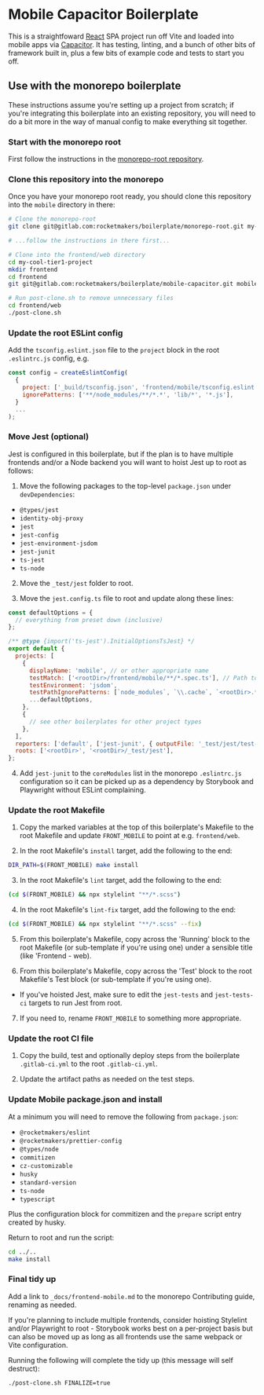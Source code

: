 # Mobile Capacitor Boilerplate

This is a straightfoward [React](https://reactjs.org/) SPA project run off Vite and loaded into mobile apps via [Capacitor](https://capacitorjs.com/). It has testing, linting, and a bunch of other bits of framework built in, plus a few bits of example code and tests to start you off.

## Use with the monorepo boilerplate

These instructions assume you're setting up a project from scratch; if you're integrating this boilerplate into an existing repository, you will need to do a bit more in the way of manual config to make everything sit together.

### Start with the monorepo root

First follow the instructions in the [monorepo-root repository](https://gitlab.com/rocketmakers/boilerplate/monorepo-root).

### Clone this repository into the monorepo

Once you have your monorepo root ready, you should clone this repository into the `mobile` directory in there:

```bash
# Clone the monorepo-root
git clone git@gitlab.com:rocketmakers/boilerplate/monorepo-root.git my-cool-project

# ...follow the instructions in there first...

# Clone into the frontend/web directory
cd my-cool-tier1-project
mkdir frontend
cd frontend
git git@gitlab.com:rocketmakers/boilerplate/mobile-capacitor.git mobile

# Run post-clone.sh to remove unnecessary files
cd frontend/web
./post-clone.sh
```

### Update the root ESLint config

Add the `tsconfig.eslint.json` file to the `project` block in the root `.eslintrc.js` config, e.g.

```javascript
const config = createEslintConfig(
  {
    project: ['_build/tsconfig.json', 'frontend/mobile/tsconfig.eslint.json'],
    ignorePatterns: ['**/node_modules/**/*.*', 'lib/*', '*.js'],
  }
  ...
);
```

### Move Jest (optional)

Jest is configured in this boilerplate, but if the plan is to have multiple frontends and/or a Node backend you will want to hoist Jest up to root as follows:

1. Move the following packages to the top-level `package.json` under `devDependencies`:

- `@types/jest`
- `identity-obj-proxy`
- `jest`
- `jest-config`
- `jest-environment-jsdom`
- `jest-junit`
- `ts-jest`
- `ts-node`

2. Move the `_test/jest` folder to root.

3. Move the `jest.config.ts` file to root and update along these lines:

```javascript
const defaultOptions = {
  // everything from preset down (inclusive)
};

/** @type {import('ts-jest').InitialOptionsTsJest} */
export default {
  projects: [
    {
      displayName: 'mobile', // or other appropriate name
      testMatch: ['<rootDir>/frontend/mobile/**/*.spec.ts'], // Path to the frontend folder
      testEnvironment: 'jsdom',
      testPathIgnorePatterns: [`node_modules`, `\\.cache`, `<rootDir>.*/public`],
      ...defaultOptions,
    },
    {
      // see other boilerplates for other project types
    },
  ],
  reporters: ['default', ['jest-junit', { outputFile: '_test/jest/test-results/jest.xml' }]],
  roots: ['<rootDir>', '<rootDir>/_test/jest'],
};
```

4. Add `jest-junit` to the `coreModules` list in the monorepo `.eslintrc.js` configuration so it can be picked up as a dependency by Storybook and Playwright without ESLint complaining.

### Update the root Makefile

1. Copy the marked variables at the top of this boilerplate's Makefile to the root Makefile and update `FRONT_MOBILE` to point at e.g. `frontend/web`.

2. In the root Makefile's `install` target, add the following to the end:

```bash
DIR_PATH=$(FRONT_MOBILE) make install
```

3. In the root Makefile's `lint` target, add the following to the end:

```bash
(cd $(FRONT_MOBILE) && npx stylelint "**/*.scss")
```

4. In the root Makefile's `lint-fix` target, add the following to the end:

```bash
(cd $(FRONT_MOBILE) && npx stylelint "**/*.scss" --fix)
```

5. From this boilerplate's Makefile, copy across the 'Running' block to the root Makefile (or sub-template if you're using one) under a sensible title (like 'Frontend - web).

6. From this boilerplate's Makefile, copy across the 'Test' block to the root Makefile's Test block (or sub-template if you're using one).

- If you've hoisted Jest, make sure to edit the `jest-tests` and `jest-tests-ci` targets to run Jest from root.

7. If you need to, rename `FRONT_MOBILE` to something more appropriate.

### Update the root CI file

1. Copy the build, test and optionally deploy steps from the boilerplate `.gitlab-ci.yml` to the root `.gitlab-ci.yml`.

2. Update the artifact paths as needed on the test steps.

### Update Mobile package.json and install

At a minimum you will need to remove the following from `package.json`:

- `@rocketmakers/eslint`
- `@rocketmakers/prettier-config`
- `@types/node`
- `commitizen`
- `cz-customizable`
- `husky`
- `standard-version`
- `ts-node`
- `typescript`

Plus the configuration block for commitizen and the `prepare` script entry created by husky.

Return to root and run the script:

```bash
cd ../..
make install
```

### Final tidy up

Add a link to `_docs/frontend-mobile.md` to the monorepo Contributing guide, renaming as needed.

If you're planning to include multiple frontends, consider hoisting Stylelint and/or Playwright to root - Storybook works best on a per-project basis but can also be moved up as long as all frontends use the same webpack or Vite configuration.

Running the following will complete the tidy up (this message will self destruct):

```bash
./post-clone.sh FINALIZE=true
```
